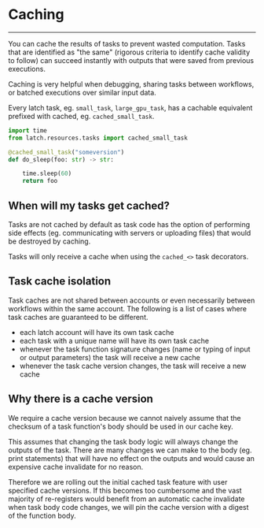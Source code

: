 # Caching

---

You can cache the results of tasks to prevent wasted computation. Tasks that are
identified as "the same" (rigorous criteria to identify cache validity to
follow) can succeed instantly with outputs that were saved from previous
executions.

Caching is very helpful when debugging, sharing tasks between workflows, or
batched executions over similar input data.

Every latch task, eg. `small_task`, `large_gpu_task`, has a cachable
equivalent prefixed with cached, eg. `cached_small_task`.

```python
import time
from latch.resources.tasks import cached_small_task

@cached_small_task("someversion")
def do_sleep(foo: str) -> str:

    time.sleep(60)
    return foo
```

## When will my tasks get cached?

Tasks are not cached by default as task code has the option of performing side
effects (eg. communicating with servers or uploading files) that would be
destroyed by caching.

Tasks will only receive a cache when using the `cached_<>` task decorators.

## Task cache isolation

Task caches are not shared between accounts or even necessarily between
workflows within the same account. The following is a list of cases where task
caches are guaranteed to be different.

* each latch account will have its own task cache
* each task with a unique name will have its own task cache
* whenever the task function signature changes (name or typing of input or output parameters) the task will receive a
  new cache
* whenever the task cache version changes, the task will receive a new cache

## Why there is a cache version

We require a cache version because we cannot naively assume that the checksum of
a task function's body should be used in our cache key.

This assumes that changing the task body logic will always change the outputs of
the task. There are many changes we can make to the body (eg. print statements)
that will have no effect on the outputs and would cause an expensive cache
invalidate for no reason.

Therefore we are rolling out the initial cached task feature with user specified
cache versions. If this becomes too cumbersome and the vast majority of
re-registers would benefit from an automatic cache invalidate when task body
code changes, we will pin the cache version with a digest of the function body.
